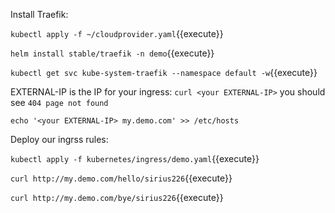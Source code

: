 Install Traefik:

`kubectl apply -f ~/cloudprovider.yaml`{{execute}}

`helm install stable/traefik -n demo`{{execute}}

`kubectl get svc kube-system-traefik --namespace default -w`{{execute}}

EXTERNAL-IP is the IP for your ingress:
`curl <your EXTERNAL-IP>` you should see `404 page not found`

`echo '<your EXTERNAL-IP> my.demo.com' >> /etc/hosts`

Deploy our ingrss rules:

`kubectl apply -f kubernetes/ingress/demo.yaml`{{execute}}

`curl http://my.demo.com/hello/sirius226`{{execute}}

`curl http://my.demo.com/bye/sirius226`{{execute}}
